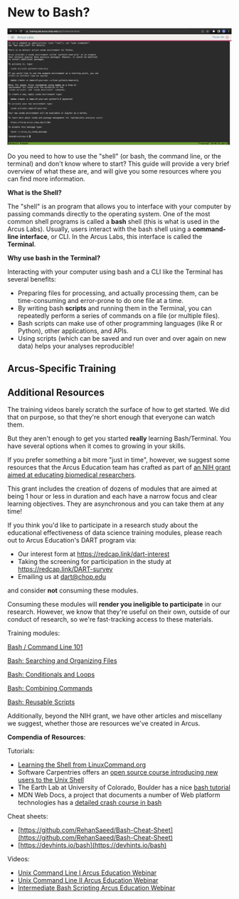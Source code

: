 <!--
link:  https://chop-dbhi-arcus-education-website-assets.s3.amazonaws.com/css/styles.css
script: https://kit.fontawesome.com/83b2343bd4.js
title: Arcus Labs Orientation
-->

# New to Bash?

![](media/terminal.png)

Do you need to how to use the "shell" (or bash, the command line, or the terminal) and don't know where to start? This guide will provide a very brief overview of what these are, and will give you some resources where you can find more information. 

**What is the Shell?**

The "shell" is an program that allows you to interface with your computer by passing commands directly to the operating system. One of the most common shell programs is called a **bash** shell (this is what is used in the Arcus Labs). Usually, users interact with the bash shell using a **command-line interface**, or CLI. In the Arcus Labs, this interface is called the **Terminal**.

**Why use bash in the Terminal?**

Interacting with your computer using bash and a CLI like the Terminal has several benefits:

* Preparing files for processing, and actually processing them, can be time-consuming and error-prone to do one file at a time. 
* By writing bash **scripts** and running them in the Terminal, you can repeatedly perform a series of commands on a file (or multiple files). 
* Bash scripts can make use of other programming languages (like R or Python), other applications, and APIs. 
* Using scripts (which can be saved and run over and over again on new data) helps your analyses reproducible! 

## Arcus-Specific Training



## Additional Resources

The training videos barely scratch the surface of how to get started.  We did that on purpose, so that they're short enough that everyone can watch them.

But they aren't enough to get you started **really** learning Bash/Terminal.  You have several options when it comes to growing in your skills.

If you prefer something a bit more "just in time", however, we suggest some resources that the Arcus Education team has crafted as part of [an NIH grant aimed at educating biomedical researchers](https://www.research.chop.edu/announcements/dbhi-and-drexel-collaborate-to-advance-biomedical-data-science-education).

This grant includes the creation of dozens of modules that are aimed at being 1 hour or less in duration and each have a narrow focus and clear learning objectives.  They are asynchronous and you can take them at any time!

<div class = "warning">
If you think you'd like to participate in a research study about the educational effectiveness of data science training modules, please reach out to Arcus Education's DART program via:

* Our interest form at https://redcap.link/dart-interest
* Taking the screening for participation in the study at https://redcap.link/DART-survey
* Emailing us at dart@chop.edu

and consider **not** consuming these modules.

Consuming these modules will **render you ineligible to participate** in our research.  However, we know that they're useful on their own, outside of our conduct of research, so we're fast-tracking access to these materials.

</div>

Training modules:

[Bash / Command Line 101](https://liascript.github.io/course/?https://raw.githubusercontent.com/arcus/education_modules/main/bash_command_line_101/bash_command_line_101.md)

[Bash: Searching and Organizing Files](https://liascript.github.io/course/?https://raw.githubusercontent.com/arcus/education_modules/main/bash_command_line_102/bash_command_line_102.md)

[Bash: Conditionals and Loops](https://liascript.github.io/course/?https://raw.githubusercontent.com/arcus/education_modules/main/bash_conditionals_loops/bash_conditionals_loops.md)

[Bash: Combining Commands](https://liascript.github.io/course/?https://raw.githubusercontent.com/arcus/education_modules/main/bash_103_combining_commands/bash_103_combining_commands.md)

[Bash: Reusable Scripts](https://liascript.github.io/course/?https://raw.githubusercontent.com/arcus/education_modules/main/bash_scripts/bash_scripts.md)

Additionally, beyond the NIH grant, we have other articles and miscellany we suggest, whether those are resources we've created in Arcus.

**Compendia of Resources**:

Tutorials: 
* [Learning the Shell from LinuxCommand.org](https://linuxcommand.org/lc3_learning_the_shell.php)
* Software Carpentries offers an [open source course introducing new users to the Unix Shell](https://swcarpentry.github.io/shell-novice/)
* The Earth Lab at University of Colorado, Boulder has a nice [bash tutorial](https://www.earthdatascience.org/courses/intro-to-earth-data-science/open-reproducible-science/bash/bash-commands-to-manage-directories-files/)
* MDN Web Docs, a project that documents a number of Web platform technologies has a [detailed crash course in bash](https://developer.mozilla.org/en-US/docs/Learn/Tools_and_testing/Understanding_client-side_tools/Command_line)

Cheat sheets:

* [https://github.com/RehanSaeed/Bash-Cheat-Sheet](https://github.com/RehanSaeed/Bash-Cheat-Sheet)
* [https://devhints.io/bash](https://devhints.io/bash)

Videos:

* [Unix Command Line I Arcus Education Webinar](https://digitalrepository.chop.edu/commandline_computingtools/3/)
* [Unix Command Line II Arcus Education Webinar](https://digitalrepository.chop.edu/commandline_computingtools/2/)
* [Intermediate Bash Scripting Arcus Education Webinar](https://digitalrepository.chop.edu/commandline_computingtools/1/)


